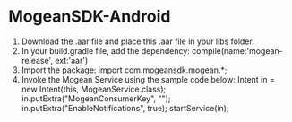 # MogeanSDK-Android

1. Download the .aar file and place this .aar file in your libs folder. 
2. In your build.gradle file, add the dependency: 
    compile(name:'mogean-release', ext:'aar')
3. Import the package: import com.mogeansdk.mogean.*;
4. Invoke the Mogean Service using the sample code below: 
        Intent in = new Intent(this, MogeanService.class);
        in.putExtra("MogeanConsumerKey", "<Your Mogean Provided Mogean Consumer Key>");
        in.putExtra("EnableNotifications", true);
        startService(in);
